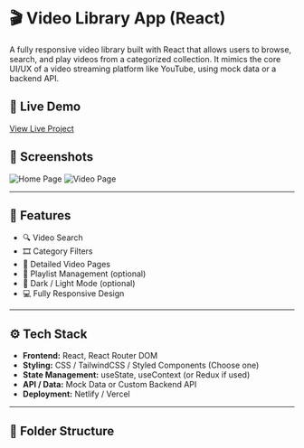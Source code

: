 # 🎬 Video Library App (React)

A fully responsive video library built with React that allows users to browse, search, and play videos from a categorized collection. It mimics the core UI/UX of a video streaming platform like YouTube, using mock data or a backend API.

## 🚀 Live Demo

[View Live Project](https://video-libry-app.netlify.app/)

## 📸 Screenshots

![Home Page](./screenshots/home.png)
![Video Page](./screenshots/video-page.png)

---

## 📁 Features

- 🔍 Video Search
- 🎞️ Category Filters
- 📄 Detailed Video Pages
- 📜 Playlist Management (optional)
- 🌙 Dark / Light Mode (optional)
- 💻 Fully Responsive Design

---

## ⚙️ Tech Stack

- **Frontend:** React, React Router DOM
- **Styling:** CSS / TailwindCSS / Styled Components (Choose one)
- **State Management:** useState, useContext (or Redux if used)
- **API / Data:** Mock Data or Custom Backend API
- **Deployment:** Netlify / Vercel

---

## 📂 Folder Structure

